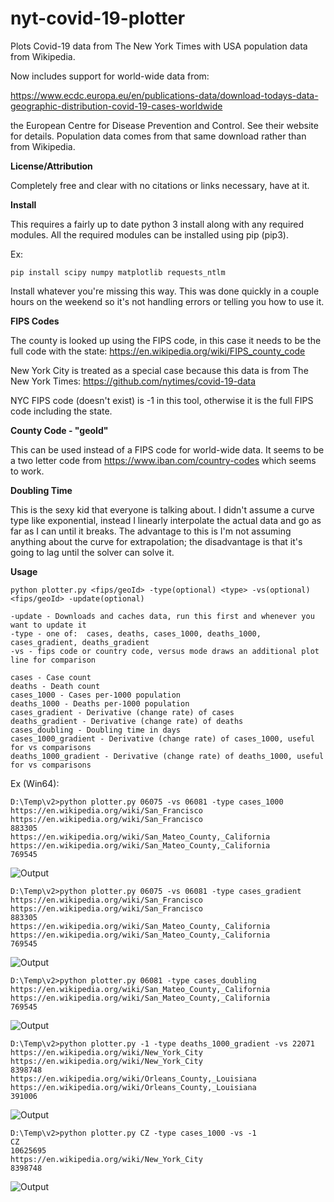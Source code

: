 # nyt-covid-19-plotter
Plots Covid-19 data from The New York Times with USA population data from Wikipedia.

Now includes support for world-wide data from:

https://www.ecdc.europa.eu/en/publications-data/download-todays-data-geographic-distribution-covid-19-cases-worldwide

the European Centre for Disease Prevention and Control. See their website for details.  Population data comes from that same download rather than from Wikipedia.

**License/Attribution**

Completely free and clear with no citations or links necessary, have at it.

**Install**

This requires a fairly up to date python 3 install along with any required modules.  All the required modules can be installed using pip (pip3).

Ex:

```
pip install scipy numpy matplotlib requests_ntlm
```

Install whatever you're missing this way.  This was done quickly in a couple hours on the weekend so it's not handling errors or telling you how to use it.

**FIPS Codes**

The county is looked up using the FIPS code, in this case it needs to be the full code with the state:  https://en.wikipedia.org/wiki/FIPS_county_code

New York City is treated as a special case because this data is from The New York Times:  https://github.com/nytimes/covid-19-data  

NYC FIPS code (doesn't exist) is -1 in this tool, otherwise it is the full FIPS code including the state.

**County Code - "geoId"**

This can be used instead of a FIPS code for world-wide data.  It seems to be a two letter code from https://www.iban.com/country-codes which seems to work.

**Doubling Time**

This is the sexy kid that everyone is talking about.  I didn't assume a curve type like exponential, instead I linearly interpolate the actual data and go as far as I can until it breaks.  The advantage to this is I'm not assuming anything about the curve for extrapolation; the disadvantage is that it's going to lag until the solver can solve it.

**Usage**

```
python plotter.py <fips/geoId> -type(optional) <type> -vs(optional) <fips/geoId> -update(optional)

-update - Downloads and caches data, run this first and whenever you want to update it
-type - one of:  cases, deaths, cases_1000, deaths_1000, cases_gradient, deaths_gradient
-vs - fips code or country code, versus mode draws an additional plot line for comparison

cases - Case count
deaths - Death count
cases_1000 - Cases per-1000 population
deaths_1000 - Deaths per-1000 population
cases_gradient - Derivative (change rate) of cases
deaths_gradient - Derivative (change rate) of deaths
cases_doubling - Doubling time in days
cases_1000_gradient - Derivative (change rate) of cases_1000, useful for vs comparisons
deaths_1000_gradient - Derivative (change rate) of deaths_1000, useful for vs comparisons
```

Ex (Win64):

```
D:\Temp\v2>python plotter.py 06075 -vs 06081 -type cases_1000
https://en.wikipedia.org/wiki/San_Francisco
https://en.wikipedia.org/wiki/San_Francisco
883305
https://en.wikipedia.org/wiki/San_Mateo_County,_California
https://en.wikipedia.org/wiki/San_Mateo_County,_California
769545
```
![Output](https://github.com/cc-001/nyt-covid-19-plotter/blob/master/san_francisco_california_06075_cases_1000_vs_san_mateo_california_06081.png)

```
D:\Temp\v2>python plotter.py 06075 -vs 06081 -type cases_gradient
https://en.wikipedia.org/wiki/San_Francisco
https://en.wikipedia.org/wiki/San_Francisco
883305
https://en.wikipedia.org/wiki/San_Mateo_County,_California
https://en.wikipedia.org/wiki/San_Mateo_County,_California
769545
```
![Output](https://github.com/cc-001/nyt-covid-19-plotter/blob/master/san_francisco_california_06075_cases_gradient_vs_san_mateo_california_06081.png)

```
D:\Temp\v2>python plotter.py 06081 -type cases_doubling
https://en.wikipedia.org/wiki/San_Mateo_County,_California
https://en.wikipedia.org/wiki/San_Mateo_County,_California
769545
```

![Output](https://github.com/cc-001/nyt-covid-19-plotter/blob/master/san_mateo_california_06081_cases_doubling.png)

```
D:\Temp\v2>python plotter.py -1 -type deaths_1000_gradient -vs 22071
https://en.wikipedia.org/wiki/New_York_City
https://en.wikipedia.org/wiki/New_York_City
8398748
https://en.wikipedia.org/wiki/Orleans_County,_Louisiana
https://en.wikipedia.org/wiki/Orleans_County,_Louisiana
391006
```

![Output](https://github.com/cc-001/nyt-covid-19-plotter/blob/master/new_york_city_new_york__deaths_1000_gradient_vs_orleans_louisiana_22071.png)

```
D:\Temp\v2>python plotter.py CZ -type cases_1000 -vs -1
CZ
10625695
https://en.wikipedia.org/wiki/New_York_City
8398748
```
![Output](https://github.com/cc-001/nyt-covid-19-plotter/blob/master/czech_republic_cze__cases_1000_vs_new_york_city_new_york_.png)
